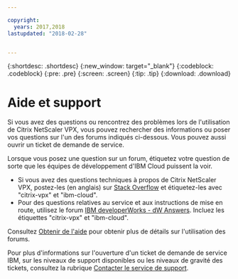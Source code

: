 ```yaml
---

copyright:
  years: 2017,2018
lastupdated: "2018-02-28"


---
```


{:shortdesc: .shortdesc}
{:new_window: target="_blank"}
{:codeblock: .codeblock}
{:pre: .pre}
{:screen: .screen}
{:tip: .tip}
{:download: .download}

# Aide et support

Si vous avez des questions ou rencontrez des problèmes lors de l'utilisation de Citrix NetScaler VPX, vous pouvez rechercher des informations ou poser vos questions sur l'un des forums indiqués ci-dessous. Vous pouvez aussi ouvrir un ticket de demande de service.

Lorsque vous posez une question sur un forum, étiquetez votre question de sorte que les équipes de développement d'IBM Cloud puissent la voir.

* Si vous avez des questions techniques à propos de Citrix NetScaler VPX, postez-les (en anglais) sur [Stack Overflow](https://stackoverflow.com/search?q=citrix-vpx+ibm-cloud) et étiquetez-les avec "citrix-vpx" et "ibm-cloud".
* Pour des questions relatives au service et aux instructions de mise en route, utilisez le forum [IBM developerWorks - dW Answers](https://developer.ibm.com/answers/topics/citrix-vpx.html?smartspace=ibm-cloud). Incluez les étiquettes "citrix-vpx" et "ibm-cloud".

Consultez [Obtenir de l'aide](https://console.bluemix.net/docs/support/index.html#getting-help) pour obtenir plus de détails sur l'utilisation des forums.

Pour plus d'informations sur l'ouverture d'un ticket de demande de service IBM, sur les niveaux de support disponibles ou les niveaux de gravité des tickets, consultez la rubrique
[Contacter le service de support](https://console.bluemix.net/docs/support/index.html#contacting-support).
